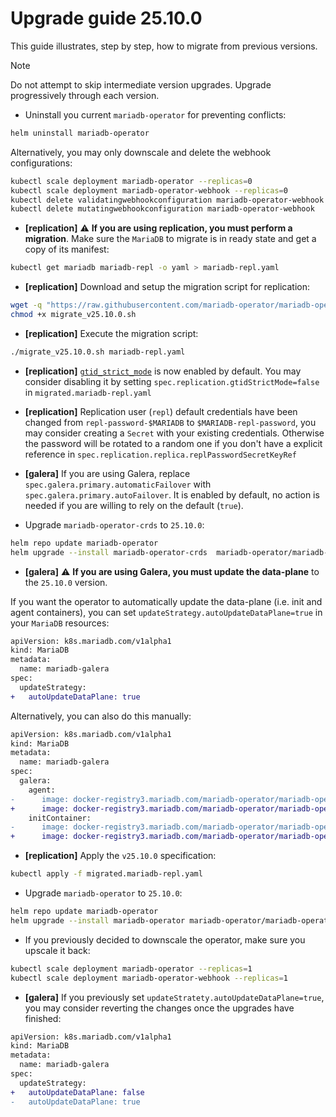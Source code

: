 # Upgrade guide 25.10.0

This guide illustrates, step by step, how to migrate from previous versions. 

> [!NOTE]  
> Do not attempt to skip intermediate version upgrades. Upgrade progressively through each version.

- Uninstall you current `mariadb-operator` for preventing conflicts:
```bash
helm uninstall mariadb-operator
```
Alternatively, you may only downscale and delete the webhook configurations:
```bash
kubectl scale deployment mariadb-operator --replicas=0
kubectl scale deployment mariadb-operator-webhook --replicas=0
kubectl delete validatingwebhookconfiguration mariadb-operator-webhook
kubectl delete mutatingwebhookconfiguration mariadb-operator-webhook
```

- __[replication]__ ⚠️ __If you are using replication, you must perform a migration__. Make sure the `MariaDB` to migrate is in ready state and get a copy of its manifest:
```bash
kubectl get mariadb mariadb-repl -o yaml > mariadb-repl.yaml
```
- __[replication]__ Download and setup the migration script for replication:

```bash
wget -q "https://raw.githubusercontent.com/mariadb-operator/mariadb-operator/main/hack/migrate_v25.10.0.sh"
chmod +x migrate_v25.10.0.sh
```

- __[replication]__ Execute the migration script:
```bash
./migrate_v25.10.0.sh mariadb-repl.yaml
```

- __[replication]__ [`gtid_strict_mode`](https://mariadb.com/docs/server/ha-and-performance/standard-replication/gtid#gtid_strict_mode) is now enabled by default. You may consider disabling it by setting `spec.replication.gtidStrictMode=false` in `migrated.mariadb-repl.yaml`

- __[replication]__  Replication user (`repl`) default credentials have been changed from `repl-password-$MARIADB` to  `$MARIADB-repl-password`, you may consider creating a `Secret` with your existing credentials. Otherwise the password will be rotated to a random one if you don't have a explicit reference in `spec.replication.replica.replPasswordSecretKeyRef`

- __[galera]__ If you are using Galera, replace `spec.galera.primary.automaticFailover` with `spec.galera.primary.autoFailover`. It is enabled by default, no action is needed if you are willing to rely on the default (`true`).

- Upgrade `mariadb-operator-crds` to `25.10.0`:

```bash
helm repo update mariadb-operator
helm upgrade --install mariadb-operator-crds  mariadb-operator/mariadb-operator-crds --version 25.10.0
```

- __[galera]__ ⚠️ __If you are using Galera, you must update the data-plane__ to the `25.10.0` version.

If you want the operator to automatically update the data-plane (i.e. init and agent containers), you can set `updateStrategy.autoUpdateDataPlane=true` in your `MariaDB` resources:
```diff
apiVersion: k8s.mariadb.com/v1alpha1
kind: MariaDB
metadata:
  name: mariadb-galera
spec:
  updateStrategy:
+   autoUpdateDataPlane: true
```

Alternatively, you can also do this manually:

```diff
apiVersion: k8s.mariadb.com/v1alpha1
kind: MariaDB
metadata:
  name: mariadb-galera
spec:
  galera:
    agent:
-      image: docker-registry3.mariadb.com/mariadb-operator/mariadb-operator:0.38.1
+      image: docker-registry3.mariadb.com/mariadb-operator/mariadb-operator:25.10.0
    initContainer:
-      image: docker-registry3.mariadb.com/mariadb-operator/mariadb-operator:0.38.1
+      image: docker-registry3.mariadb.com/mariadb-operator/mariadb-operator:25.10.0
```

- __[replication]__ Apply the `v25.10.0` specification:
```bash
kubectl apply -f migrated.mariadb-repl.yaml
```

-  Upgrade `mariadb-operator` to `25.10.0`:
```bash 
helm repo update mariadb-operator
helm upgrade --install mariadb-operator mariadb-operator/mariadb-operator --version 25.10.0 
```

- If you previously decided to downscale the operator, make sure you upscale it back:
```bash
kubectl scale deployment mariadb-operator --replicas=1
kubectl scale deployment mariadb-operator-webhook --replicas=1
```

- __[galera]__ If you previously set `updateStratety.autoUpdateDataPlane=true`, you may consider reverting the changes once the upgrades have finished:

```diff
apiVersion: k8s.mariadb.com/v1alpha1
kind: MariaDB
metadata:
  name: mariadb-galera
spec:
  updateStrategy:
+   autoUpdateDataPlane: false
-   autoUpdateDataPlane: true
```